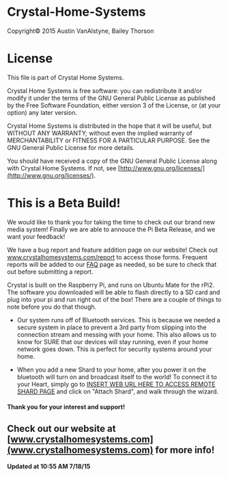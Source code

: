 # Crystal-Home-Systems
Copyright© 2015 Austin VanAlstyne, Bailey Thorson

# License
This file is part of Crystal Home Systems.

Crystal Home Systems is free software: you can redistribute it and/or modify
it under the terms of the GNU General Public License as published by
the Free Software Foundation, either version 3 of the License, or
(at your option) any later version.

Crystal Home Systems is distributed in the hope that it will be useful,
but WITHOUT ANY WARRANTY; without even the implied warranty of
MERCHANTABILITY or FITNESS FOR A PARTICULAR PURPOSE.  See the
GNU General Public License for more details.

You should have received a copy of the GNU General Public License
along with Crystal Home Systems. If not, see [http://www.gnu.org/licenses/](http://www.gnu.org/licenses/).


# This is a Beta Build!
We would like to thank you for taking the time to check out our brand new media
system! Finally we are able to annouce the Pi Beta Release, and we want your
feedback!

We have a bug report and feature addition page on our website! Check out
www.crystalhomesystems.com/report to access those forms. Frequent reports will be
added to our [FAQ](www.crystalhomesystems.com/faq) page as needed, so be sure to check that out before submitting a
report.

Crystal is built on the Raspberry Pi, and runs on Ubuntu Mate for the rPi2. The
software you downloaded will be able to flash directly to a SD card and plug into
your pi and run right out of the box! There are a couple of things to note before
you do that though.

* Our system runs off of Bluetooth services. This is because we needed a secure
system in place to prevent a 3rd party from slipping into the connection stream
and messing with your home. This also allows us to know for SURE that our devices
will stay running, even if your home network goes down. This is perfect for security
systems around your home.

* When you add a new Shard to your home, after you power it on the bluetooth will
turn on and broadcast itself to the world! To connect it to your Heart, simply go
to [INSERT WEB URL HERE TO ACCESS REMOTE SHARD PAGE]() and click on "Attach Shard",
and walk through the wizard.

#### Thank you for your interest and support!

## Check out our website at [www.crystalhomesystems.com](www.crystalhomesystems.com) for more info!

**Updated at 10:55 AM 7/18/15**
